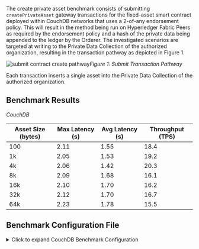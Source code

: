 The create private asset benchmark consists of submitting `createPrivateAsset` gateway transactions for the fixed-asset smart contract deployed within CouchDB networks that uses a 2-of-any endorsement policy. This will result in the method being run on Hyperledger Fabric Peers as required by the endorsement policy and a hash of the private data being appended to the ledger by the Orderer. The investigated scenarios are targeted at writing to the Private Data Collection of the authorized organization, resulting in the transaction pathway as depicted in Figure 1.

![submit contract create pathway](../../../../../diagrams/TransactionRoute_Submit_PrivateData.png)*Figure 1: Submit Transaction Pathway*

Each transaction inserts a single asset into the Private Data Collection of the authorized organization.

## Benchmark Results
*CouchDB*

| Asset Size (bytes) | Max Latency (s) | Avg Latency (s) | Throughput (TPS) |
| ------------------ | --------------- | --------------- | ---------------- |
|100	|2.11	|1.55	|18.4 |
|1k	    |2.05	|1.53	|19.2 |
|4k	    |2.06	|1.42	|20.3 |
|8k	    |2.09	|1.68	|16.1|
|16k	|2.10	|1.70	|16.2 |
|32k	|2.12	|1.70	|16.7 |
|64k	|2.23	|1.78	|15.5 |

## Benchmark Configuration File

<details>
  <summary>Click to expand CouchDB Benchmark Configuration</summary>

```
workers:
  type: local
  number: 5
rounds:
  - label: create-private-asset-100
    description: >-
      Test a submitTransaction() Gateway method against the NodeJS `fixed-asset`
      Smart Contract method named `createPrivateAsset`, which inserts an asset of size 
      100 bytes into the Private Data Collection of the authorized organization.
    chaincodeID: fixed-asset
    txDuration: 300
    rateControl: 
      type: fixed-backlog
      opts:
        unfinished_per_client: 10
        startingTps: 1
    arguments:
      chaincodeID: fixed-asset
      bytesize: 100
    callback: benchmarks/api/fabric/lib/create-private-asset.js
  - label: create-private-asset-1000
    description: >-
      Test a submitTransaction() Gateway method against the NodeJS `fixed-asset`
      Smart Contract method named `createPrivateAsset`, which inserts an asset of size
      1000 bytes into the Private Data Collection of the authorized organization.
    chaincodeID: fixed-asset
    txDuration: 300
    rateControl:
      type: fixed-backlog
      opts:
        unfinished_per_client: 10
        startingTps: 1
    arguments:
      chaincodeID: fixed-asset
      bytesize: 1000
    callback: benchmarks/api/fabric/lib/create-private-asset.js
  - label: create-private-asset-4000
    description: >-
      Test a submitTransaction() Gateway method against the NodeJS `fixed-asset`
      Smart Contract method named `createPrivateAsset`, which inserts an asset of size
      4000 bytes into the Private Data Collection of the authorized organization.
    chaincodeID: fixed-asset
    txDuration: 300
    rateControl:
    type: fixed-backlog
    opts:
      unfinished_per_client: 10
      startingTps: 1
    arguments:
      chaincodeID: fixed-asset
      bytesize: 4000
    callback: benchmarks/api/fabric/lib/create-private-asset.js
  - label: create-private-asset-8000
    description: >-
      Test a submitTransaction() Gateway method against the NodeJS `fixed-asset`
      Smart Contract method named `createPrivateAsset`, which inserts an asset of size
      8000 bytes into the Private Data Collection of the authorized organization.
    chaincodeID: fixed-asset
    txDuration: 300
    rateControl:
    type: fixed-backlog
    opts:
      unfinished_per_client: 10
      startingTps: 1
    arguments:
      chaincodeID: fixed-asset
      bytesize: 8000
    callback: benchmarks/api/fabric/lib/create-private-asset.js
  - label: create-private-asset-16000
    description: >-
      Test a submitTransaction() Gateway method against the NodeJS `fixed-asset`
      Smart Contract method named `createPrivateAsset`, which inserts an asset of size
      16000 bytes into the Private Data Collection of the authorized organization.
    chaincodeID: fixed-asset
    txDuration: 300
    rateControl:
      type: fixed-backlog
      opts:
        unfinished_per_client: 10
        startingTps: 1
    arguments:
      chaincodeID: fixed-asset
      bytesize: 16000
    callback: benchmarks/api/fabric/lib/create-private-asset.js
  - label: create-private-asset-32000
    description: >-
      Test a submitTransaction() Gateway method against the NodeJS `fixed-asset`
      Smart Contract method named `createPrivateAsset`, which inserts an asset of size
      32000 bytes into the Private Data Collection of the authorized organization.
    chaincodeID: fixed-asset
    txDuration: 300
    rateControl:
      type: fixed-backlog
      opts:
        unfinished_per_client: 10
        startingTps: 1
    arguments:
      chaincodeID: fixed-asset
      bytesize: 32000
    callback: benchmarks/api/fabric/lib/create-private-asset.js
  - label: create-private-asset-64000
    description: >-
      Test a submitTransaction() Gateway method against the NodeJS `fixed-asset`
      Smart Contract method named `createPrivateAsset`, which inserts an asset of size
      64000 bytes into the Private Data Collection of the authorized organization.
    chaincodeID: fixed-asset
    txDuration: 300
    rateControl:
      type: fixed-backlog
      opts:
        unfinished_per_client: 10
        startingTps: 1
    arguments:
      chaincodeID: fixed-asset
      bytesize: 64000
    callback: benchmarks/api/fabric/lib/create-private-asset.js
  - label: create-private-asset-8000-fixed-tps
    description: >-
      Test a submitTransaction() Gateway method against the NodeJS `fixed-asset`
      Smart Contract method named `createPrivateAsset`, which inserts an asset of size
      8000 bytes into the Private Data Collection of the authorized organization at a fixed TPS rate.
    chaincodeID: fixed-asset
    txDuration: 300
    rateControl:
      type: fixed-rate
      opts:
        tps: 15
    arguments:
      chaincodeID: fixed-asset
      bytesize: 8000
    callback: benchmarks/api/fabric/lib/create-private-asset.js
```
</details>